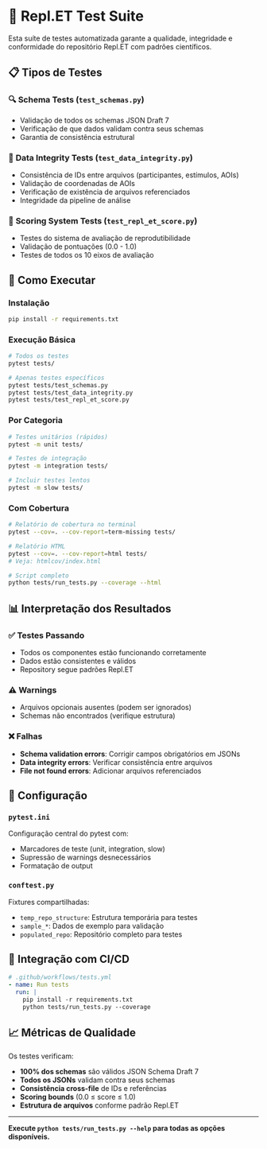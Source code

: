 # 🧪 Repl.ET Test Suite

Esta suíte de testes automatizada garante a qualidade, integridade e conformidade do repositório Repl.ET com padrões científicos.

## 📋 Tipos de Testes

### 🔍 **Schema Tests** (`test_schemas.py`)
- Validação de todos os schemas JSON Draft 7
- Verificação de que dados validam contra seus schemas
- Garantia de consistência estrutural

### 🔗 **Data Integrity Tests** (`test_data_integrity.py`)
- Consistência de IDs entre arquivos (participantes, estímulos, AOIs)
- Validação de coordenadas de AOIs
- Verificação de existência de arquivos referenciados
- Integridade da pipeline de análise

### 🎯 **Scoring System Tests** (`test_repl_et_score.py`)
- Testes do sistema de avaliação de reprodutibilidade
- Validação de pontuações (0.0 - 1.0)
- Testes de todos os 10 eixos de avaliação

## 🚀 Como Executar

### Instalação
```bash
pip install -r requirements.txt
```

### Execução Básica
```bash
# Todos os testes
pytest tests/

# Apenas testes específicos
pytest tests/test_schemas.py
pytest tests/test_data_integrity.py
pytest tests/test_repl_et_score.py
```

### Por Categoria
```bash
# Testes unitários (rápidos)
pytest -m unit tests/

# Testes de integração
pytest -m integration tests/

# Incluir testes lentos
pytest -m slow tests/
```

### Com Cobertura
```bash
# Relatório de cobertura no terminal
pytest --cov=. --cov-report=term-missing tests/

# Relatório HTML
pytest --cov=. --cov-report=html tests/
# Veja: htmlcov/index.html

# Script completo
python tests/run_tests.py --coverage --html
```

## 📊 Interpretação dos Resultados

### ✅ **Testes Passando**
- Todos os componentes estão funcionando corretamente
- Dados estão consistentes e válidos
- Repository segue padrões Repl.ET

### ⚠️ **Warnings**
- Arquivos opcionais ausentes (podem ser ignorados)
- Schemas não encontrados (verifique estrutura)

### ❌ **Falhas**
- **Schema validation errors**: Corrigir campos obrigatórios em JSONs
- **Data integrity errors**: Verificar consistência entre arquivos
- **File not found errors**: Adicionar arquivos referenciados

## 🔧 Configuração

### `pytest.ini`
Configuração central do pytest com:
- Marcadores de teste (unit, integration, slow)
- Supressão de warnings desnecessários
- Formatação de output

### `conftest.py`
Fixtures compartilhadas:
- `temp_repo_structure`: Estrutura temporária para testes
- `sample_*`: Dados de exemplo para validação
- `populated_repo`: Repositório completo para testes

## 🎯 Integração com CI/CD

```yaml
# .github/workflows/tests.yml
- name: Run tests
  run: |
    pip install -r requirements.txt
    python tests/run_tests.py --coverage
```

## 📈 Métricas de Qualidade

Os testes verificam:
- **100% dos schemas** são válidos JSON Schema Draft 7
- **Todos os JSONs** validam contra seus schemas
- **Consistência cross-file** de IDs e referências
- **Scoring bounds** (0.0 ≤ score ≤ 1.0)
- **Estrutura de arquivos** conforme padrão Repl.ET

---

**Execute `python tests/run_tests.py --help` para todas as opções disponíveis.** 